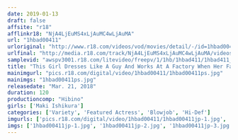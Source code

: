 ```yaml
---
date: 2019-01-13
draft: false
affsite: "r18"
afflinkr18: "NjA4LjEuMS4xLjAuMC4wLjAuMA"
url: "1hbad00411"
urloriginal: "http://www.r18.com/videos/vod/movies/detail/-/id=1hbad00411"
urlfinal: "http://media.r18.com/track/NjA4LjEuMS4xLjAuMC4wLjAuMA/videos/vod/movies/detail/-/id=1hbad00411"
samplevid: "awspv3001.r18.com/litevideo/freepv/1/1hb/1hbad411/1hbad411_dmb_w.mp4"
title: "This Girl Dresses Like A Guy And Works At A Factory When Her Father Got Sick, She Took His Place And Dressed As A Man In Order To Make Some Honest Money, And Put Her Slender Body Through The Wringer, But She's A 27 Year Old Girl Who Has Dreams, And When The Other Factory Workers Found Out Her Identity, They Turned Her Into Their Cum Bucket Plaything Maki Ishikura"
mainimgurl: "pics.r18.com/digital/video/1hbad00411/1hbad00411ps.jpg"
mainimgs: "1hbad00411ps.jpg"
releasedate: "Mar. 21, 2018"
duration: 120
productioncomp: "Hibino"
girls: ['Maki Ishikura']
categories: ['Variety', 'Featured Actress', 'Blowjob', 'Hi-Def']
imgurls: ['pics.r18.com/digital/video/1hbad00411/1hbad00411jp-1.jpg', 'pics.r18.com/digital/video/1hbad00411/1hbad00411jp-2.jpg', 'pics.r18.com/digital/video/1hbad00411/1hbad00411jp-3.jpg', 'pics.r18.com/digital/video/1hbad00411/1hbad00411jp-4.jpg', 'pics.r18.com/digital/video/1hbad00411/1hbad00411jp-5.jpg', 'pics.r18.com/digital/video/1hbad00411/1hbad00411jp-6.jpg', 'pics.r18.com/digital/video/1hbad00411/1hbad00411jp-7.jpg', 'pics.r18.com/digital/video/1hbad00411/1hbad00411jp-8.jpg', 'pics.r18.com/digital/video/1hbad00411/1hbad00411jp-9.jpg', 'pics.r18.com/digital/video/1hbad00411/1hbad00411jp-10.jpg', 'pics.r18.com/digital/video/1hbad00411/1hbad00411jp-11.jpg', 'pics.r18.com/digital/video/1hbad00411/1hbad00411jp-12.jpg', 'pics.r18.com/digital/video/1hbad00411/1hbad00411jp-13.jpg', 'pics.r18.com/digital/video/1hbad00411/1hbad00411jp-14.jpg', 'pics.r18.com/digital/video/1hbad00411/1hbad00411jp-15.jpg', 'pics.r18.com/digital/video/1hbad00411/1hbad00411jp-16.jpg', 'pics.r18.com/digital/video/1hbad00411/1hbad00411jp-17.jpg', 'pics.r18.com/digital/video/1hbad00411/1hbad00411jp-18.jpg', 'pics.r18.com/digital/video/1hbad00411/1hbad00411jp-19.jpg', 'pics.r18.com/digital/video/1hbad00411/1hbad00411jp-20.jpg']
imgs: ['1hbad00411jp-1.jpg', '1hbad00411jp-2.jpg', '1hbad00411jp-3.jpg', '1hbad00411jp-4.jpg', '1hbad00411jp-5.jpg', '1hbad00411jp-6.jpg', '1hbad00411jp-7.jpg', '1hbad00411jp-8.jpg', '1hbad00411jp-9.jpg', '1hbad00411jp-10.jpg', '1hbad00411jp-11.jpg', '1hbad00411jp-12.jpg', '1hbad00411jp-13.jpg', '1hbad00411jp-14.jpg', '1hbad00411jp-15.jpg', '1hbad00411jp-16.jpg', '1hbad00411jp-17.jpg', '1hbad00411jp-18.jpg', '1hbad00411jp-19.jpg', '1hbad00411jp-20.jpg']
---
```

